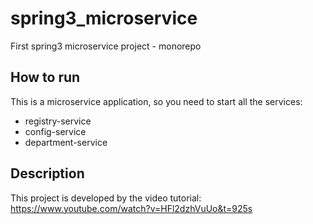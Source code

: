 # spring3_microservice
First spring3 microservice project - monorepo

## How to run
This is a microservice application, so you need to start all the services:
- registry-service
- config-service
- department-service


## Description
This project is developed by the video tutorial: https://www.youtube.com/watch?v=HFl2dzhVuUo&t=925s
